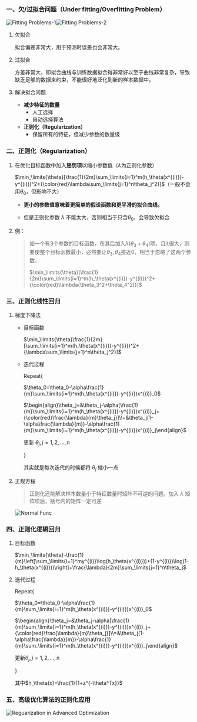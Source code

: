 ### 一、欠/过拟合问题（Under fitting/Overfitting Problem）

![Fitting Problems-1](https://cdn.jsdelivr.net/gh/321hjd/ImageBed/MachineLearning/Logistic-Regression/Fitting-Problems-1.jpg)![Fitting Problems-2](https://cdn.jsdelivr.net/gh/321hjd/ImageBed/MachineLearning/Logistic-Regression/Fitting-Problems-2.jpg)

1. 欠拟合

   拟合偏差非常大，用于预测时误差也会非常大。

2. 过拟合

   方差非常大，即拟合曲线与训练数据拟合得非常好以至于曲线非常复杂，导致缺乏足够的数据来约束，不能很好地泛化到新的样本数据中。

3. 解决拟合问题

   * **减少特征的数量**
     * 人工选择
     * 自动选择算法
   * **正则化（Regularization）**
     * 保留所有的特征，但减少参数的数量级

### 二、正则化（Regularization）

1. 在优化目标函数中加入**惩罚项**以缩小参数值（$\lambda$为正则化参数）

   $\min_\limits{\theta}[\frac{1}{2m}\sum_\limits{i=1}^m(h_\theta(x^{(i)})-y^{(i)})^2+{\color{red}\lambda\sum_\limits{j=1}^n\theta_j^2}]$（一般不会用$\theta_0$，但影响不大）

   * **更小的参数值意味着更简单的假设函数和更平滑的拟合曲线。**

   * 但是正则化参数 $\lambda$ 不能太大，否则相当于只含$\theta_0$，会导致欠拟合

2. 例：
	> 如一个有3个参数的目标函数，在其后加入$\lambda(\theta_3+\theta_4)$项，且$\lambda$很大，则要使整个目标函数最小，必然要让$\theta_3,\theta_4$接近0，相当于忽略了这两个参数。
	>
	> $\min_\limits{\theta}[\frac{1}{2m}\sum_\limits{i=1}^m(h_\theta(x^{(i)})-y^{(i)})^2+{\color{red}\lambda(\theta_3^2+\theta_4^2)}]$

### 三、正则化线性回归

1. 梯度下降法

   * 目标函数

     $\min_\limits{\theta}\frac{1}{2m}[\sum_\limits{i=1}^m(h_\theta(x^{(i)})-y^{(i)})^2+{\lambda\sum_\limits{j=1}^n\theta_j^2}]$

   * 迭代过程

     Repeat{

     $\theta_0=\theta_0-\alpha\frac{1}{m}\sum_\limits{i=1}^m(h_\theta(x^{(i)})-y^{(i)})x^{(i)}_0$

     $\begin{align}\theta_j=&\theta_j-\alpha[\frac{1}{m}\sum_\limits{i=1}^m(h_\theta(x^{(i)})-y^{(i)})x^{(i)}_j+{\color{red}\frac{\lambda}{m}\theta_j}]\\=&\theta_j(1-\alpha\frac{\lambda}{m})-\alpha\frac{1}{m}\sum_\limits{i=1}^m(h_\theta(x^{(i)})-y^{(i)})x^{(i)}_j\end{align}$

     更新 $\theta_j,j=1,2,\dots,n$ 

     }

     其实就是每次迭代的时候都将 $\theta_j$ 缩小一点

2. 正规方程

   > 正则化还能解决样本数量小于特征数量时矩阵不可逆的问题。加入 $\lambda$ 矩阵项后，括号内的矩阵一定可逆

   ![Normal Func](https://cdn.jsdelivr.net/gh/321hjd/ImageBed/MachineLearning/Linear-Regression/Normal-Function.jpg)

### 四、正则化逻辑回归

1. 目标函数

   $\min_\limits{\theta}-\frac{1}{m}\left[\sum_\limits{i=1}^my^{(i)}\log(h_\theta(x^{(i)}))+(1-y^{(i)})\log(1-h_\theta(x^{(i)}))\right]+\frac{\lambda}{2m}\sum_\limits{j=1}^n\theta_j$

2. 迭代过程

   Repeat{

   $\theta_0=\theta_0-\alpha\frac{1}{m}\sum_\limits{i=1}^m(h_\theta(x^{(i)})-y^{(i)})x^{(i)}_0$

   $\begin{align}\theta_j=&\theta_j-\alpha[\frac{1}{m}\sum_\limits{i=1}^m(h_\theta(x^{(i)})-y^{(i)})x^{(i)}_j+{\color{red}\frac{\lambda}{m}\theta_j}]\\=&\theta_j(1-\alpha\frac{\lambda}{m})-\alpha\frac{1}{m}\sum_\limits{i=1}^m(h_\theta(x^{(i)})-y^{(i)})x^{(i)}_j\end{align}$

   更新$\theta_j,j=1,2,\dots,n$

   }

   其中$h_\theta(x)=\frac{1}{1+z^{-\theta^Tx}}$

### 五、高级优化算法的正则化应用

![Reguarization in Advanced Optimization](https://cdn.jsdelivr.net/gh/321hjd/ImageBed/MachineLearning/Logistic-Regression/Reguarization-in-Advanced-Optimization.jpg)

